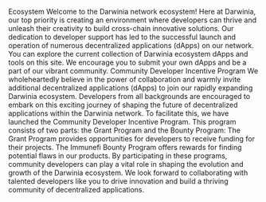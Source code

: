 Ecosystem
Welcome to the Darwinia network ecosystem! Here at Darwinia, our top priority is creating an environment where developers can thrive and unleash their creativity to build cross-chain innovative solutions. Our dedication to developer support has led to the successful launch and operation of numerous decentralized applications (dApps) on our network. You can explore the current collection of Darwinia ecosystem dApps and tools on this site. We encourage you to submit your own dApps and be a part of our vibrant community.
Community Developer Incentive Program
We wholeheartedly believe in the power of collaboration and warmly invite additional decentralized applications (dApps) to join our rapidly expanding Darwinia ecosystem. Developers from all backgrounds are encouraged to embark on this exciting journey of shaping the future of decentralized applications within the Darwinia network. To facilitate this, we have launched the Community Developer Incentive Program. This program consists of two parts: the Grant Program and the Bounty Program:
The Grant Program provides opportunities for developers to receive funding for their projects.
 The Immunefi Bounty Program offers rewards for finding potential flaws in our products.
By participating in these programs, community developers can play a vital role in shaping the evolution and growth of the Darwinia ecosystem. We look forward to collaborating with talented developers like you to drive innovation and build a thriving community of decentralized applications.